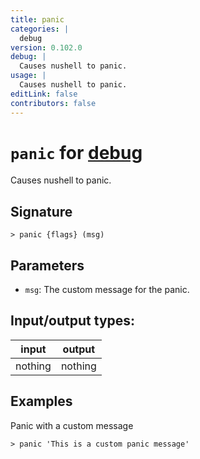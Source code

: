 ```yaml
---
title: panic
categories: |
  debug
version: 0.102.0
debug: |
  Causes nushell to panic.
usage: |
  Causes nushell to panic.
editLink: false
contributors: false
---
```

<!-- This file is automatically generated. Please edit the command in https://github.com/nushell/nushell instead. -->

# `panic` for [debug](/commands/categories/debug.md)

<div class='command-title'>Causes nushell to panic.</div>

## Signature

```> panic {flags} (msg)```

## Parameters

 -  `msg`: The custom message for the panic.


## Input/output types:

| input   | output  |
| ------- | ------- |
| nothing | nothing |

## Examples

Panic with a custom message
```nu
> panic 'This is a custom panic message'

```
